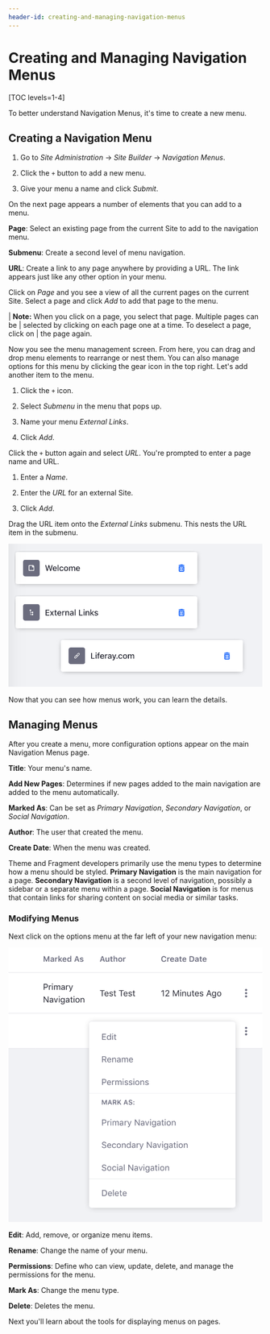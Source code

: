 ```yaml
---
header-id: creating-and-managing-navigation-menus
---
```


# Creating and Managing Navigation Menus

[TOC levels=1-4]

To better understand Navigation Menus, it's time to create a new menu.

## Creating a Navigation Menu

1.  Go to *Site Administration* &rarr; *Site Builder* &rarr; *Navigation Menus*.

2.  Click the `+` button to add a new menu.

3.  Give your menu a name and click *Submit*.

On the next page appears a number of elements that you can add to a menu.

**Page**: Select an existing page from the current Site to add to the navigation
menu.

**Submenu**: Create a second level of menu navigation.

**URL**: Create a link to any page anywhere by providing a URL. The link appears
just like any other option in your menu.
 
Click on *Page* and you see a view of all the current pages on the current Site.
Select a page and click *Add* to add that page to the menu.

| **Note:** When you click on a page, you select that page. Multiple pages can be
| selected by clicking on each page one at a time. To deselect a page, click on
| the page again.

Now you see the menu management screen. From here, you can drag and drop menu
elements to rearrange or nest them. You can also manage options for this menu by
clicking the gear icon in the top right. Let's add another item to the menu.

1.  Click the `+` icon.

2.  Select *Submenu* in the menu that pops up.

3.  Name your menu *External Links*.

4.  Click *Add*.

Click the `+` button again and select *URL*. You're prompted to enter a page
name and URL.

1.  Enter a *Name*.

2.  Enter the *URL* for an external Site.

3.  Click *Add*.

Drag the URL item onto the *External Links* submenu. This nests the URL item in
the submenu.

![Figure 1: Menus can have a standard page, a submenu, and a URL link in the submenu.](../../../../images/basic-nav-menu.png)

Now that you can see how menus work, you can learn the details.

## Managing Menus

After you create a menu, more configuration options appear on the main
Navigation Menus page. 

**Title**: Your menu's name. 

**Add New Pages**: Determines if new pages added to the main navigation are
added to the menu automatically. 

**Marked As**: Can be set as *Primary Navigation*, *Secondary Navigation*, or
*Social Navigation*.
 
**Author**: The user that created the menu.

**Create Date**: When the menu was created.

Theme and Fragment developers primarily use the menu types to determine how
a menu should be styled. **Primary Navigation** is the main navigation for
a page. **Secondary Navigation** is a second level of navigation, possibly
a sidebar or a separate menu within a page. **Social Navigation** is for menus
that contain links for sharing content on social media or similar tasks.

### Modifying Menus

Next click on the options menu at the far left of your new navigation menu: 

![Figure 2: Menus with a standard page, a submenu, and a URL link in the submenu are created for different reasons.](../../../../images/nav-menu-options.png)

**Edit**: Add, remove, or organize menu items.

**Rename**: Change the name of your menu.

**Permissions**: Define who can view, update, delete, and manage the permissions
for the menu.
 
**Mark As**: Change the menu type.

**Delete**: Deletes the menu.

Next you'll learn about the tools for displaying menus on pages.

